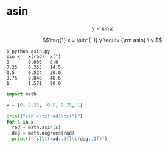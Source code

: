 # asin
$$\tag{0}
y = \sin x
$$

$$\tag{1}
x = \sin^{-1} y \equiv {\rm asin} \ y
$$


```shell
$ python asin.py
sin x   x(rad)  x(°)
0       0.000   0.0
0.25    0.253   14.5
0.5     0.524   30.0
0.75    0.848   48.6
1       1.571   90.0
```


```python
import math

x = [0, 0.25,  0.5, 0.75, 1]

print("sin x\tx(rad)\tx(°)")
for s in x:
  rad = math.asin(s)
  deg = math.degrees(rad)
  print(f"{s}\t{rad:.3f}\t{deg:.1f}")
```

